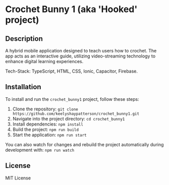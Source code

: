 # Crochet Bunny 1 (aka 'Hooked' project)

## Description

A hybrid mobile application designed to teach users how to crochet. The app acts as an interactive guide, utilizing video-streaming technology to enhance digital learning experiences.

Tech-Stack: TypeScript, HTML, CSS, Ionic, Capacitor, Firebase.

## Installation

To install and run the `crochet_bunny1` project, follow these steps:

1. Clone the repository: `git clone https://github.com/keelyshaypatterson/crochet_bunny1.git`
2. Navigate into the project directory: `cd crochet_bunny1`
3. Install dependencies: `npm install`
4. Build the project: `npm run build`
5. Start the application: `npm run start`

You can also watch for changes and rebuild the project automatically during development with: `npm run watch`

## License

MIT License
